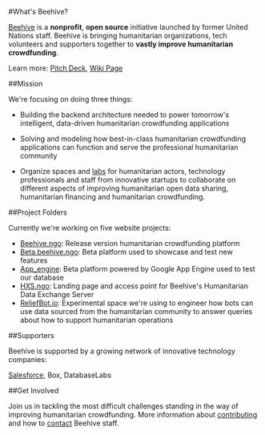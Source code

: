 #What's Beehive?

[Beehive]() is a **nonprofit**, **open source** initiative launched by former United Nations staff. Beehive is bringing humanitarian organizations, tech volunteers and supporters together to **vastly improve humanitarian crowdfunding**.

Learn more: [Pitch Deck](), [Wiki Page]()

##Mission

We're focusing on doing three things:

- Building the backend architecture needed to power tomorrow's intelligent, data-driven humanitarian crowdfunding applications

- Solving and modeling how best-in-class humanitarian crowdfunding applications can function and serve the professional humanitarian community

- Organize spaces and [labs]() for humanitarian actors, technology professionals and staff from innovative startups to collaborate on different aspects of improving humanitarian open data sharing, humanitarian financing and humanitarian crowdfunding.

##Project Folders

Currently we're working on five website projects:

- [Beehive.ngo](): Release version humanitarian crowdfunding platform
- [Beta.beehive.ngo](): Beta platform used to showcase and test new features 
- [App_engine](): Beta platform powered by Google App Engine used to test our database
- [HXS.ngo](): Landing page and access point for Beehive's Humanitarian Data Exchange Server
- [ReliefBot.io](): Experimental space we're using to engineer how bots can use data sourced from the humanitarian community to answer queries about how to support humanitarian operations

##Supporters

Beehive is supported by a growing network of innovative technology companies:

[Salesforce](), Box, DatabaseLabs


##Get Involved

Join us in tackling the most difficult challenges standing in the way of improving humanitarian crowdfunding. More information about [contributing]() and how to [contact]() Beehive staff.
